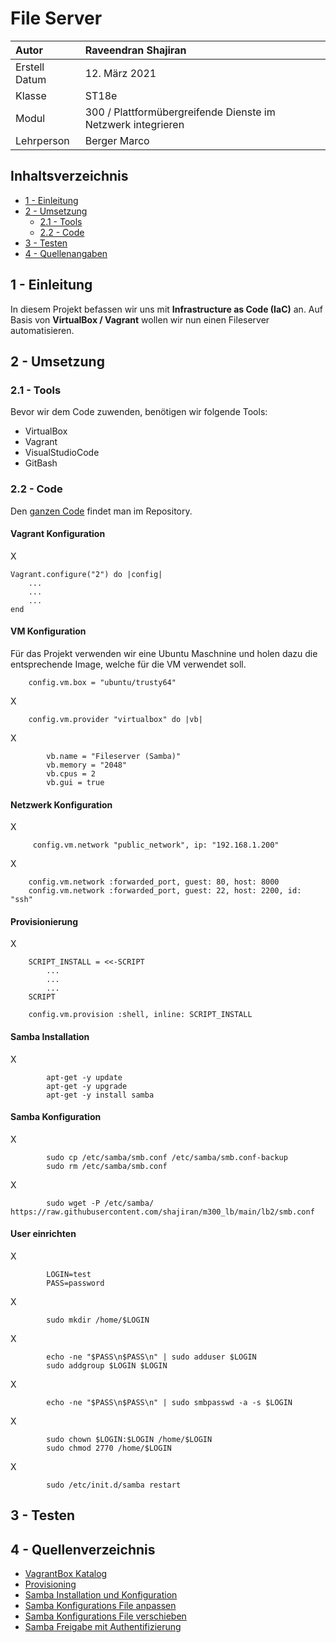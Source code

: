 # File Server
| Autor         | Raveendran Shajiran                                          |
|:--------------|:-------------------------------------------------------------|
| Erstell Datum | 12. März 2021                                                |
| Klasse        | ST18e                                                        |
| Modul         | 300 / Plattformübergreifende Dienste im Netzwerk integrieren | 
| Lehrperson    | Berger Marco                                                 |

## Inhaltsverzeichnis
- [1 - Einleitung](#einleitung)
- [2 - Umsetzung](#umsetzung)
    - [2.1 - Tools](#tools)
    - [2.2 - Code](#code)
- [3 - Testen](#testen)
- [4 - Quellenangaben](#quellenangaben)


<a name="einleitung"></a>
## 1 - Einleitung
In diesem Projekt befassen wir uns mit **Infrastructure as Code (IaC)** an. Auf Basis von **VirtualBox / Vagrant** wollen wir nun einen Fileserver automatisieren.


<a name="umsetzung"></a>
## 2 - Umsetzung
<a name="tools"></a>
### 2.1 - Tools
Bevor wir dem Code zuwenden, benötigen wir folgende Tools:
- VirtualBox
- Vagrant
- VisualStudioCode
- GitBash
<a name="code"></a>
### 2.2 - Code
Den [ganzen Code](https://github.com/shajiran/m300_lb/blob/main/lb2/Vagrantfile) findet man im Repository.
#### Vagrant Konfiguration
X
```
Vagrant.configure("2") do |config|
    ...
    ...
    ...
end
```

#### VM Konfiguration
Für das Projekt verwenden wir eine Ubuntu Maschnine und holen dazu die entsprechende Image, welche für die VM verwendet soll.
```
    config.vm.box = "ubuntu/trusty64"
```
X  
```
    config.vm.provider "virtualbox" do |vb|
```
X
```
        vb.name = "Fileserver (Samba)"
        vb.memory = "2048"
        vb.cpus = 2
        vb.gui = true
```

#### Netzwerk Konfiguration
X
```
     config.vm.network "public_network", ip: "192.168.1.200"
```
X
```
    config.vm.network :forwarded_port, guest: 80, host: 8000
    config.vm.network :forwarded_port, guest: 22, host: 2200, id: "ssh"
```
#### Provisionierung
X
```
    SCRIPT_INSTALL = <<-SCRIPT
        ...
        ...
        ...
    SCRIPT
    
    config.vm.provision :shell, inline: SCRIPT_INSTALL
```

#### Samba Installation
X
```
        apt-get -y update
        apt-get -y upgrade
        apt-get -y install samba
```

#### Samba Konfiguration
X
```     
        sudo cp /etc/samba/smb.conf /etc/samba/smb.conf-backup
        sudo rm /etc/samba/smb.conf
```
X
```
        sudo wget -P /etc/samba/ https://raw.githubusercontent.com/shajiran/m300_lb/main/lb2/smb.conf 
```


#### User einrichten
X
```
        LOGIN=test
        PASS=password
```
X
```
        sudo mkdir /home/$LOGIN
```
X
```
        echo -ne "$PASS\n$PASS\n" | sudo adduser $LOGIN
        sudo addgroup $LOGIN $LOGIN
```
X
```
        echo -ne "$PASS\n$PASS\n" | sudo smbpasswd -a -s $LOGIN
```
X
```
        sudo chown $LOGIN:$LOGIN /home/$LOGIN
        sudo chmod 2770 /home/$LOGIN
```
X
```
        sudo /etc/init.d/samba restart
```

<a name="testen"></a>
## 3 - Testen



<a name="quellenangaben"></a>
## 4 - Quellenverzeichnis
- [VagrantBox Katalog](https://app.vagrantup.com/boxes/search)
- [Provisioning](https://semaphoreci.com/community/tutorials/getting-started-with-vagrant)
- [Samba Installation und Konfiguration](https://www.thomas-krenn.com/de/wiki/Einfache_Samba_Freigabe_unter_Debian)
- [Samba Konfigurations File anpassen](https://wiki.ubuntuusers.de/Samba_Server/smb.conf/)
- [Samba Konfigurations File verschieben](https://stackoverflow.com/questions/54067192/vagrant-config-vm-provision-does-not-allow-me-to-copy-a-file-to-etc-nginx-conf/54099162)
- [Samba Freigabe mit Authentifizierung](https://www.thomas-krenn.com/de/wiki/Samba_Freigabe_mit_Authentifizierung)
